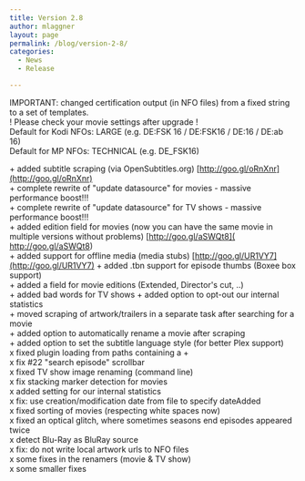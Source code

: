 ```yaml
---
title: Version 2.8
author: mlaggner
layout: page
permalink: /blog/version-2-8/
categories:
  - News
  - Release

---
```

IMPORTANT: changed certification output (in NFO files) from a fixed string to a set of templates.  
           ! Please check your movie settings after upgrade !  
           Default for Kodi NFOs: LARGE (e.g. DE:FSK 16 / DE:FSK16 / DE:16 / DE:ab 16)  
           Default for MP NFOs: TECHNICAL (e.g. DE_FSK16)  

\+ added subtitle scraping (via OpenSubtitles.org) [http://goo.gl/oRnXnr](http://goo.gl/oRnXnr)  
\+ complete rewrite of "update datasource" for movies - massive performance boost!!!  
\+ complete rewrite of "update datasource" for TV shows - massive performance boost!!!  
\+ added edition field for movies (now you can have the same movie in multiple versions without problems) [http://goo.gl/aSWQt8](
http://goo.gl/aSWQt8)  
\+ added support for offline media (media stubs) [http://goo.gl/UR1VY7](http://goo.gl/UR1VY7)  <!--more-->
\+ added .tbn support for episode thumbs (Boxee box support)  
\+ added a field for movie editions (Extended, Director's cut, ..)  
\+ added bad words for TV shows
\+ added option to opt-out our internal statistics  
\+ moved scraping of artwork/trailers in a separate task after searching for a movie  
\+ added option to automatically rename a movie after scraping  
\+ added option to set the subtitle language style (for better Plex support)  
x fixed plugin loading from paths containing a +  
x fix #22 "search episode" scrollbar  
x fixed TV show image renaming (command line)  
x fix stacking marker detection for movies  
x added setting for our internal statistics  
x fix: use creation/modification date from file to specify dateAdded  
x fixed sorting of movies (respecting white spaces now)  
x fixed an optical glitch, where sometimes seasons end episodes appeared twice  
x detect Blu-Ray as BluRay source  
x fix: do not write local artwork urls to NFO files  
x some fixes in the renamers (movie & TV show)  
x some smaller fixes  
